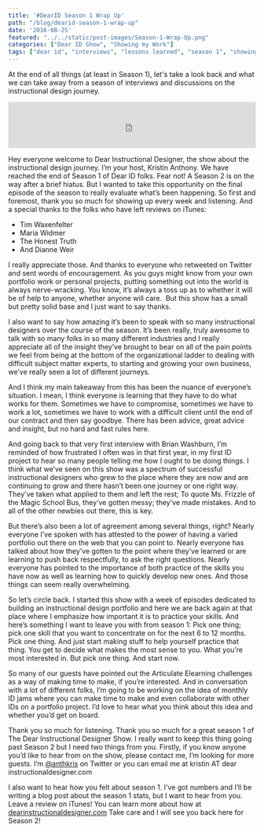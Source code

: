 ```yaml
---
title: '#DearID Season 1 Wrap Up'
path: "/blog/dearid-season-1-wrap-up"
date: '2016-08-25'
featured: "../../static/post-images/Season-1-Wrap-Up.png"
categories: ["Dear ID Show", "Showing my Work"]
tags: ["dear id", "interviews", "lessons learned", "season 1", "showing my work"]
---
```


At the end of all things (at least in Season 1), let's take a look back and what we can take away from a season of interviews and discussions on the instructional design journey.

<iframe src="https://simplecast.com/e/43825?style=medium-light" width="100%" height="94px" frameborder="0" scrolling="no" seamless=""></iframe>

Hey everyone welcome to Dear Instructional Designer, the show about the instructional design journey. I’m your host, Kristin Anthony.</span> We have reached the end of Season 1 of Dear ID folks. Fear not! A Season 2 is on the way after a brief hiatus. But I wanted to take this opportunity on the final episode of the season to really evaluate what’s been happening. So first and foremost, thank you so much for showing up every week and listening. And a special thanks to the folks who have left reviews on iTunes:

*   Tim Waxenfelter
*   Maria Widmer
*   The Honest Truth
*   And Dianne Weir

I really appreciate those. And thanks to everyone who retweeted on Twitter and sent words of encouragement. As you guys might know from your own portfolio work or personal projects, putting something out into the world is always nerve-wracking. You know, it’s always a toss up as to whether it will be of help to anyone, whether anyone will care.  But this show has a small but pretty solid base and I just want to say thanks.

I also want to say how amazing it’s been to speak with so many instructional designers over the course of the season. It’s been really, truly awesome to talk with so many folks in so many different industries and I really appreciate all of the insight they’ve brought to bear on all of the pain points we feel from being at the bottom of the organizational ladder to dealing with difficult subject matter experts, to starting and growing your own business, we’ve really seen a lot of different journeys.

And I think my main takeaway from this has been the nuance of everyone’s situation. I mean, I think everyone is learning that they have to do what works for them. Sometimes we have to compromise, sometimes we have to work a lot, sometimes we have to work with a difficult client until the end of our contract and then say goodbye. There has been advice, great advice and insight, but no hard and fast rules here.

And going back to that very first interview with Brian Washburn, I’m reminded of how frustrated I often was in that first year, in my first ID project to hear so many people telling me how I ought to be doing things. I think what we’ve seen on this show was a spectrum of successful instructional designers who grew to the place where they are now and are continuing to grow and there hasn’t been one journey or one right way. They’ve taken what applied to them and left the rest; To quote Ms. Frizzle of the Magic School Bus, they’ve gotten messy; they’ve made mistakes. And to all of the other newbies out there, this is key.

But there’s also been a lot of agreement among several things, right? Nearly everyone I’ve spoken with has attested to the power of having a varied portfolio out there on the web that you can point to. Nearly everyone has talked about how they’ve gotten to the point where they’ve learned or are learning to push back respectfully, to ask the right questions. Nearly everyone has pointed to the importance of both practice of the skills you have now as well as learning how to quickly develop new ones. And those things can seem really overwhelming.

So let’s circle back. I started this show with a week of episodes dedicated to building an instructional design portfolio and here we are back again at that place where I emphasize how important it is to practice your skills. And here’s something I want to leave you with from season 1: Pick one thing; pick one skill that you want to concentrate on for the next 6 to 12 months. Pick one thing. And just start making stuff to help yourself practice that thing. You get to decide what makes the most sense to you. What you’re most interested in. But pick one thing. And start now.

So many of our guests have pointed out the Articulate Elearning challenges as a way of making time to make, if you’re interested. And in conversation with a lot of different folks, I’m going to be working on the idea of monthly ID jams where you can make time to make and even collaborate with other IDs on a portfolio project. I’d love to hear what you think about this idea and whether you’d get on board.

Thank you so much for listening. Thank you so much for a great season 1 of The Dear Instructional Designer Show. I really want to keep this thing going past Season 2 but I need two things from you. Firstly, if you know anyone you’d like to hear from on the show, please contact me, I’m looking for more guests. I’m [@anthkris](http://twitter.com/anthkris) on Twitter or you can email me at kristin AT dear instructionaldesigner.com

I also want to hear how you felt about season 1\. I’ve got numbers and I’ll be writing a blog post about the season 1 stats, but I want to hear from you. Leave a review on iTunes! You can learn more about how at [dearinstructionaldesigner.com](http://dearinstructionaldesigner.com) Take care and I will see you back here for Season 2!
